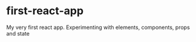 # first-react-app
My very first react app. Experimenting with elements, components, props and state
